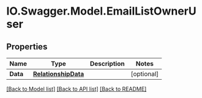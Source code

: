 # IO.Swagger.Model.EmailListOwnerUser
## Properties

Name | Type | Description | Notes
------------ | ------------- | ------------- | -------------
**Data** | [**RelationshipData**](RelationshipData.md) |  | [optional] 

[[Back to Model list]](../README.md#documentation-for-models) [[Back to API list]](../README.md#documentation-for-api-endpoints) [[Back to README]](../README.md)

